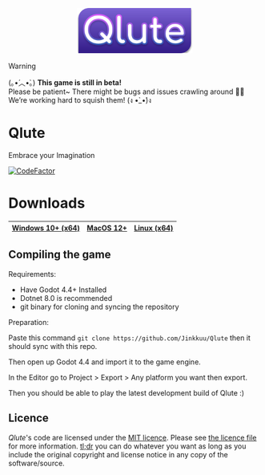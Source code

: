 <p align="center">
  <img width="231" alt="Qlute Logo" src="https://github.com/Jinkku/Qlute/blob/master/Resources/System/mainmenulogo.svg?raw=true">
</p>

> [!WARNING]
> (｡•́︿•̀｡) **This game is still in beta!**  
> Please be patient~ There might be bugs and issues crawling around 🐞💔  
> We’re working hard to squish them! (ง •̀_•́)ง

# Qlute
Embrace your Imagination

[![CodeFactor](https://www.codefactor.io/repository/github/Jinkkuu/qlute/badge)](https://www.codefactor.io/repository/github/Jinkkuu/qlute)

# Downloads


| [Windows 10+ (x64)](https://github.com/Jinkkuu/Qlute/releases/latest/download/Windows.zip) | [MacOS 12+](https://github.com/Jinkkuu/Qlute/releases/latest/download/MacOS.zip)| [Linux (x64)](https://github.com/Jinkkuu/Qlute/releases/latest/download/Linux.zip)  |
|--------------------------------------------------------------------------------------|--------------------------------------------------------------------------------------------------------------------------------------------------------------------------------------------| ------------- | 

## Compiling the game
Requirements:
- Have Godot 4.4+ Installed
- Dotnet 8.0 is recommended
- git binary for cloning and syncing the repository

Preparation:

Paste this command  ```git clone https://github.com/Jinkkuu/Qlute``` then it should sync with this repo.

Then open up Godot 4.4 and import it to the game engine.

In the Editor go to Project > Export > Any platform you want then export.

Then you should be able to play the latest development build of Qlute :)

## Licence

*Qlute*'s code are licensed under the [MIT licence](https://opensource.org/licenses/MIT). Please see [the licence file](LICENCE) for more information. [tl;dr](https://tldrlegal.com/license/mit-license) you can do whatever you want as long as you include the original copyright and license notice in any copy of the software/source.
